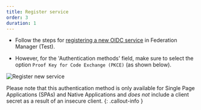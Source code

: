 ```yaml
---
title: Register service
order: 3
duration: 1
---
```


* Follow the steps for [registering a new OIDC service](/connect-an-oidc-service/02-connect-oidc-service) in Federation Manager (Test).

* However, for the 'Authentication methods' field, make sure to select the option `Proof Key for Code Exchange (PKCE)` (as shown below).

![Register new service](/assets/images/connect-a-single-page-oidc-service/register-spa-oidc-service.png)

Please note that this authentication method is only available for Single Page Applications (SPAs) and Native Applications and *does not* include a client secret as a result of an insecure client.
{: .callout-info }